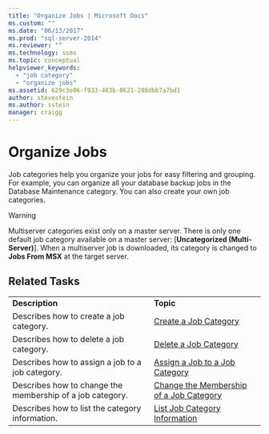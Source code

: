 ```yaml
---
title: "Organize Jobs | Microsoft Docs"
ms.custom: ""
ms.date: "06/13/2017"
ms.prod: "sql-server-2014"
ms.reviewer: ""
ms.technology: ssms
ms.topic: conceptual
helpviewer_keywords: 
  - "job category"
  - "organize jobs"
ms.assetid: 629c3e06-f933-483b-8621-280dbb7a7bd1
author: stevestein
ms.author: sstein
manager: craigg
---
```

# Organize Jobs
  Job categories help you organize your jobs for easy filtering and grouping. For example, you can organize all your database backup jobs in the Database Maintenance category. You can also create your own job categories.  
  
> [!WARNING]  
>  Multiserver categories exist only on a master server. There is only one default job category available on a master server: [**Uncategorized (Multi-Server)**]. When a multiserver job is downloaded, its category is changed to **Jobs From MSX** at the target server.  
  
## Related Tasks  
  
|||  
|-|-|  
|**Description**|**Topic**|  
|Describes how to create a job category.|[Create a Job Category](create-a-job-category.md)|  
|Describes how to delete a job category.|[Delete a Job Category](delete-a-job-category.md)|  
|Describes how to assign a job to a job category.|[Assign a Job to a Job Category](assign-a-job-to-a-job-category.md)|  
|Describes how to change the membership of a job category.|[Change the Membership of a Job Category](change-the-membership-of-a-job-category.md)|  
|Describes how to list the category information.|[List Job Category Information](list-job-category-information.md)|  
  
  
